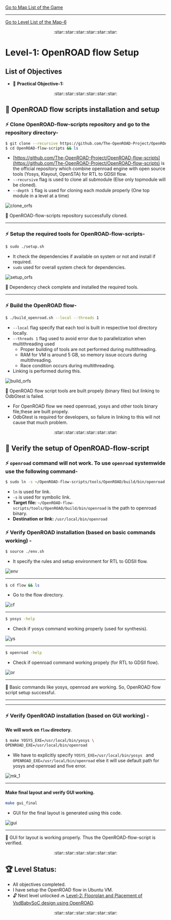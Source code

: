 [Go to Map List of the Game](https://github.com/Ranajoy01/Map_List_Path_to_silicon_RISC_V_SoC_Tapeout_game)

---

[Go to Level List of the Map-6](https://github.com/Ranajoy01/Map_6_Path_to_silicon_RISC_V_SoC_Tapeout_game)

<div align="center">:star::star::star::star::star::star:</div> 

# Level-1: OpenROAD flow Setup

## List of Objectives

- :microscope: <b>Practical Objective-1:</b> []()
  
 <div align="center">:star::star::star::star::star::star:</div> 

## :microscope: OpenROAD flow scripts installation and setup
### :zap: Clone OpenROAD-flow-scripts repository and go to the repository directory-
```bash
$ git clone --recursive https://github.com/The-OpenROAD-Project/OpenROAD-flow-scripts --depth 1
$ cd OpenROAD-flow-scripts && ls
```
- [https://github.com/The-OpenROAD-Project/OpenROAD-flow-scripts](https://github.com/The-OpenROAD-Project/OpenROAD-flow-scripts) is the official repository which combine openroad engine with open source tools (Yosys, Klayout, OpenSTA) for RTL to GDSII flow.
- `--recursive` flag is used to clone all submodule (Else only topmodule will be cloned).
- `--depth 1` flag is used for cloning each module properly (One top module in a level at a time)

![clone_orfs](images/clone_orfs.png)

:100: OpenROAD-flow-scripts repository successfully cloned.

---

### :zap: Setup the required tools for OpenROAD-flow-scripts-
```bash
$ sudo ./setup.sh
```
- It check the dependencies if available on system or not and install if required.
- `sudo` used for overall system check for dependencies.

![setup_orfs](images/setup_orfs.png)  

:100: Dependency check complete and installed the required tools.

---

### :zap: Build the OpenROAD flow-
```bash
$ ./build_openroad.sh --local --threads 1
```
- `--local` flag specify that each tool is built in respective tool directory locally.
- `--threads 1` flag used to avoid error due to parallelization when multithreading used
  - Proper building of tools are not performed during multithreading.
  - RAM for VM is around 5 GB, so memory issue occurs during multithreading.
  - Race condition occurs during multithreading.
- Linking is performed during this.

![build_orfs](images/build_orfs.png)

:100: OpenROAD flow script tools are built propely (binary files) but linking to OdbGtest is failed.

- For OpenROAD flow we need openroad, yosys and other tools binary file,these are built propely.
- OdbGtest is required for developers, so failure in linking to this will not cause that much problem.
      

<div align="center">:star::star::star::star::star::star:</div> 

## :microscope: Verify the setup of OpenROAD-flow-script
### :zap: `openroad` command will not work. To use `openroad` systemwide use the following command-
```bash
$ sudo ln -s ~/OpenROAD-flow-scripts/tools/OpenROAD/build/bin/openroad /usr/local/bin/openroad
```
- `ln` is used for link.
- `-s` is used for symbolic link.
- <b>Target file:</b> `~/OpenROAD-flow-scripts/tools/OpenROAD/build/bin/openroad` is the path to openroad binary.
- <b>Destination or link:</b> `/usr/local/bin/openroad`

### :zap: Verify OpenROAD installation (based on basic commands working) -
```bash
$ source ./env.sh
```
- It specify the rules and setup environment for RTL to GDSII flow.
  
![env](images/env.png)

---

```bash
$ cd flow && ls
```
- Go to the flow directory.

![cf](images/cf.png)

---
```bash
$ yosys -help
```
- Check if yosys command working properly (used for synthesis).
  
![ys](images/ys.png)
  
---
```bash
$ openroad -help
```
- Check if openroad command working propely (for RTL to GDSII flow).

![or](images/or.png)

---

:100: Basic commands like yosys, openroad are working. So, OpenROAD flow script setup successful.

---
---

### :zap: Verify OpenROAD installation (based on GUI working) -
#### We will work on `flow` directory.

```bash
$ make YOSYS_EXE=/usr/local/bin/yosys \
OPENROAD_EXE=/usr/local/bin/openroad
```
- We have to explicitly specify `YOSYS_EXE=/usr/local/bin/yosys ` and `OPENROAD_EXE=/usr/local/bin/openroad` else it will use default path for yosys and openroad and five error.

![mk_1](images/mk_1.png)

---

#### Make final layout and verify GUI working.

```bash
make gui_final 
```

- GUI for the final layout is generated using this code.

 ![gui](images/gui.png) 

 ---

 :100: GUI for layout is working properly. Thus the OpenROAD-flow-script is verified.


<div align="center">:star::star::star::star::star::star:</div> 

 ## :trophy: Level Status: 

- All objectives completed.
- I have setup the OpenROAD flow in Ubuntu VM.
- 🔓 Next level unlocked 🔜 [Level-2:  Floorplan and Placement of VsdBabySoC design using OpenROAD](../Level_2/readme.md).
  
<div align="center">:star::star::star::star::star::star:</div> 


